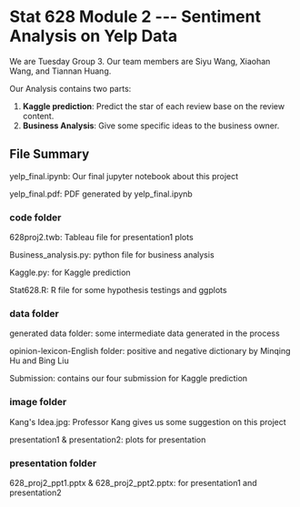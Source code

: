 # Stat 628 Module 2 --- Sentiment Analysis on Yelp Data

We are Tuesday Group 3. Our team members are Siyu Wang, Xiaohan Wang, and Tiannan Huang.

Our Analysis contains two parts:

1. **Kaggle prediction**: Predict the star of each review base on the review content.
2. **Business Analysis**: Give some specific ideas to the business owner.



## File Summary

yelp_final.ipynb: Our final jupyter notebook about this project

yelp_final.pdf: PDF generated by yelp_final.ipynb

### code folder

628proj2.twb: Tableau file for presentation1 plots

Business_analysis.py: python file for business analysis

Kaggle.py: for Kaggle prediction

Stat628.R: R file for some hypothesis testings and ggplots

### data folder

generated data folder: some intermediate data generated in the process

opinion-lexicon-English folder: positive and negative dictionary by Minqing Hu and Bing Liu

Submission: contains our four submission for Kaggle prediction

### image folder

Kang's Idea.jpg: Professor Kang gives us some suggestion on this project

presentation1 & presentation2: plots for presentation

### presentation folder

628_proj2_ppt1.pptx & 628_proj2_ppt2.pptx: for presentation1 and presentation2